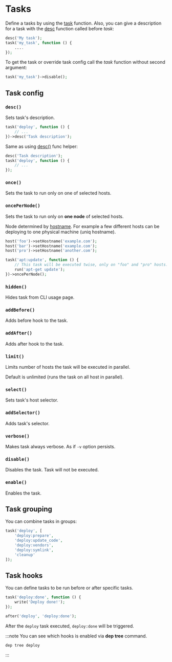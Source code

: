 # Tasks

Define a tasks by using the [task](api.md#task) function. Also, you can give a description 
for a task with the [desc](api.md#desc) function called before _task_:

```php
desc('My task');
task('my_task', function () {
    ....
});
```

To get the task or override task config call the _task_ function without second argument:

```php
task('my_task')->disable();
```


## Task config

### `desc()`     

Sets task's description.   

```php
task('deploy', function () {
    // ...
})->desc('Task description');
```

Same as using [desc()](api.md#desc) func helper:

```php
desc('Task description');
task('deploy', function () {
    // ...
});
```

### `once()`       

Sets the task to run only on one of selected hosts.     

### `oncePerNode()`

Sets the task to run only on **one node** of selected hosts.

Node determined by [hostname](hosts.md#hostname). For example a few different 
hosts can be deploying to one physical machine (uniq hostname). 

```php
host('foo')->setHostname('example.com');
host('bar')->setHostname('example.com');
host('pro')->setHostname('another.com');

task('apt:update', function () {
    // This task will be executed twise, only on "foo" and "pro" hosts.
    run('apt-get update');
})->oncePerNode();
```

### `hidden()`   

Hides task from CLI usage page.                         

### `addBefore()`       

Adds before hook to the task.                           

### `addAfter()`        

Adds after hook to the task.                            

### `limit()`             

Limits number of hosts the task will be executed in parallel.

Default is unlimited (runs the task on all host in parallel). 

### `select()`      

Sets task's host selector.

### `addSelector()` 

Adds task's selector.                                   

### `verbose()` 

Makes task always verbose. As if `-v` option persists.  

### `disable()`                     

Disables the task. Task will not be executed.                                      

### `enable()`                      

Enables the task.                                       


## Task grouping

You can combine tasks in groups:

```php
task('deploy', [
    'deploy:prepare',
    'deploy:update_code',
    'deploy:vendors',
    'deploy:symlink',
    'cleanup'
]);
```

## Task hooks

You can define tasks to be run before or after specific tasks.

```php
task('deploy:done', function () {
    write('Deploy done!');
});

after('deploy', 'deploy:done');
```

After the `deploy` task executed, `deploy:done` will be triggered.

:::note
You can see which hooks is enabled via **dep tree** command.
```
dep tree deploy
```
:::
